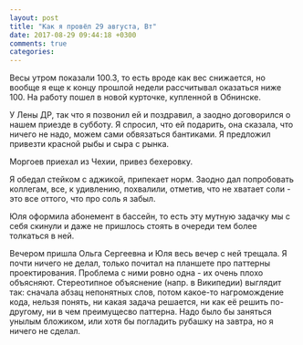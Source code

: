 ```yaml
---
layout: post
title: "Как я провёл 29 августа, Вт"
date: 2017-08-29 09:44:18 +0300
comments: true
categories: 
---
```

Весы утром показали 100.3, то есть вроде как вес снижается, но вообще я еще к концу прошлой недели рассчитывал оказаться ниже 100. На работу пошел в новой курточке, купленной в Обнинске.

У Лены ДР, так что я позвонил ей и поздравил, а заодно договорился о нашем приезде в субботу. Я спросил, что ей подарить, она сказала, что ничего не надо, можем сами обвязаться бантиками. Я предложил привезти красной рыбы и сыра с рынка.

Моргоев приехал из Чехии, привез бехеровку.

Я обедал стейком с аджикой, припекает норм. Заодно дал попробовать коллегам, все, к удивлению, похвалили, отметив, что не хватает соли - это все оттого, что про соль я забыл. 

Юля оформила абонемент в бассейн, то есть эту мутную задачку мы с себя скинули и даже не пришлось стоять в очереди тем более толкаться в ней.

Вечером пришла Ольга Сергеевна и Юля весь вечер с ней трещала. Я почти ничего не делал, только почитал на планшете про паттерны проектирования. Проблема с ними ровно одна - их очень плохо объясняют. Стереотипное объяснение (напр. в Википедии) выглядит так: сначала абзац непонятных слов, потом какое-то нагромождение кода, нельзя понять, ни какая задача решается, ни как её решить по-другому, ни в чем преимущесво паттерна. Надо было бы заняться унылым бложиком, или хотя бы погладить рубашку на завтра, но я ничего не сделал.